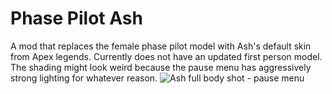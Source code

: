 # Phase Pilot Ash
A mod that replaces the female phase pilot model with Ash's default skin from Apex legends. Currently does not have an updated first person model.
The shading might look weird because the pause menu has aggressively strong lighting for whatever reason.
![Ash full body shot - pause menu](https://imgur.com/lmTuRfV.jpeg)